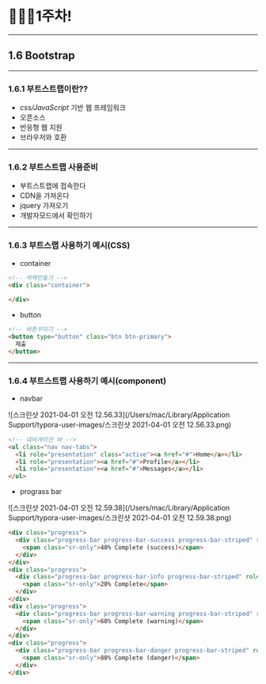 # 👨🏽‍💻1주차!

***

## 1.6 Bootstrap

***

### 1.6.1 부트스트랩이란??

* *css/JavaScript* 기반 웹 프레임워크
* 오픈소스
* 반응형 웹 지원
* 브라우저와 호환

***

### 1.6.2 부트스트랩 사용준비

* 부트스트랩에 접속한다
* CDN을 가져온다
* jquery 가져오기
* 개발자모드에서 확인하기

***

### 1.6.3 부트스랩 사용하기 예시(CSS)

* container

```html
<!-- 여백만들기 -->
<div class="container">
  
</div>
```



* button

```html
<!-- 버튼꾸미기 -->
<button type="button" class="btn btn-primary">
  제출
</button>
```

***

### 1.6.4 부트스트랩 사용하기 예시(component)

* navbar

![스크린샷 2021-04-01 오전 12.56.33](/Users/mac/Library/Application Support/typora-user-images/스크린샷 2021-04-01 오전 12.56.33.png)

```html
<!-- 네비게이션 바 -->
<ul class="nav nav-tabs">
  <li role="presentation" class="active"><a href="#">Home</a></li>
  <li role="presentation"><a href="#">Profile</a></li>
  <li role="presentation"><a href="#">Messages</a></li>
</ul>
```



* prograss bar

![스크린샷 2021-04-01 오전 12.59.38](/Users/mac/Library/Application Support/typora-user-images/스크린샷 2021-04-01 오전 12.59.38.png)

```html
<div class="progress">
  <div class="progress-bar progress-bar-success progress-bar-striped" role="progressbar" aria-valuenow="40" aria-valuemin="0" aria-valuemax="100" style="width: 40%">
    <span class="sr-only">40% Complete (success)</span>
  </div>
</div>
<div class="progress">
  <div class="progress-bar progress-bar-info progress-bar-striped" role="progressbar" aria-valuenow="20" aria-valuemin="0" aria-valuemax="100" style="width: 20%">
    <span class="sr-only">20% Complete</span>
  </div>
</div>
<div class="progress">
  <div class="progress-bar progress-bar-warning progress-bar-striped" role="progressbar" aria-valuenow="60" aria-valuemin="0" aria-valuemax="100" style="width: 60%">
    <span class="sr-only">60% Complete (warning)</span>
  </div>
</div>
<div class="progress">
  <div class="progress-bar progress-bar-danger progress-bar-striped" role="progressbar" aria-valuenow="80" aria-valuemin="0" aria-valuemax="100" style="width: 80%">
    <span class="sr-only">80% Complete (danger)</span>
  </div>
</div>
```

